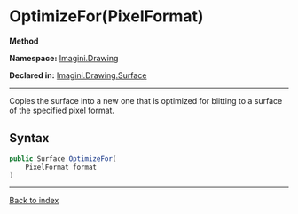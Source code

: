 # OptimizeFor(PixelFormat)

**Method**

**Namespace:** [Imagini.Drawing](Imagini.Drawing.md)

**Declared in:** [Imagini.Drawing.Surface](Imagini.Drawing.Surface.md)

------



Copies the surface into a new one that is optimized for blitting to
a surface of the specified pixel format.


## Syntax

```csharp
public Surface OptimizeFor(
	PixelFormat format
)
```

------

[Back to index](index.md)